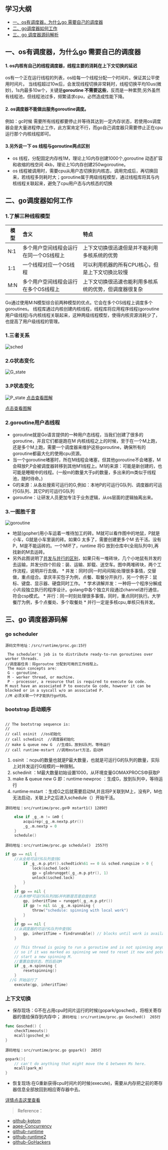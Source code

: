 ## 学习大纲
* [一、os有调度器，为什么go 需要自己的调度器](#1)
* [二、go调度器如何工作](#2) 
* [三、go 调度器源码解析](#3) 


## <span id="1">一、os有调度器，为什么go 需要自己的调度器</span>
#### 1.  os内核有自己的线程调度器，线程主要的消耗在上下文切换的延迟
   os有一个正在运行线程的列表，os给每一个线程分配一个时间片。保证其公平使用时间片。
   当线程超过10w后，会发现线程切换非常耗时，线程切换平均10us(微妙)，1s内最多10w个，关键是**goroutine 不需要这些**，反而是一种累赘;另外虽然有线程池，但线程池过多，频繁请求cpu，必然造成性能下降。
#### 2.  os调度器不能做出服务goroutine调度。
   例如：gc时候 需要所有线程都要停止并等待其达到一定内存状态，若使用os调度器会是大量进程停止工作，此方案肯定不行，而go自己调度器只需要停止正在cpu运行那个内核线程即可。
   
#### 3.另外说一下 os 线程与goroutine两点区别
   * os 线程，分配固定内存栈1M，理论上1G内存创建1000个,goroutine 动态扩容和收缩的栈空间 4kb，理论上1G内存创建250wgoroutine。
   * os 线程被调用时，需要cpu从用户态切换到内核态，调用完成后，再切换回来，若线程多则耗时大；goroutine属于两级线程模型，通过线程库将其与内核线程关联起来，避免了cpu用户态与内核态的切换
   
## <span id="2">二、go调度器如何工作</span>

### 1.了解三种线程模型

|模型	|含义	|特点|
| - | :- | :- | 
|N:1|	多个用户空间线程会运行在同一个OS线程上|上下文切换很迅速但是并不能利用多核系统的优势
|1:1|	一个线程对应一个OS线程|可以利用机器的所有CPU核心，但是上下文切换比较慢
|M:N|	多个用户空间线程会运行在多个OS线程上|上下文切换很迅速也能利用多核系统的优势，但调度器很复杂

 Go通过使用M:N模型综合前两种模型的优点。它会在多个OS线程上调度多个goroutines。
  线程库通过内核创建内核线程，线程库将应用程序线程(goroutine用户级线程)与内核线程关联起来，这种两级线程模型，使得内核资源消耗少了，也提高了用户级线程的管理。
 
 ### 1.三者关系
 ![sched](https://github.com/kgtom/back-end/blob/master/pic/sched.png)
 
 
 ### 2.G状态变化
 ![G_state](https://github.com/kgtom/back-end/blob/master/pic/G_state.jpg)

 ### 3.P状态变化
![P_state](https://github.com/kgtom/back-end/blob/master/pic/P_state.jpg)
 [点击查看图解](https://github.com/kgtom/go-notes/blob/master/runtime2.md)
 
 [点击查看图解](https://github.com/kgtom/go-notes/blob/master/runtime2.md)
 
### 2.goroutine用户态线程
 * goroutine就是Go语言提供的一种用户态线程，当我们创建了很多的goroutine，并且它们都是跑在M 内核线程之上的时候，至于在一个M上跑，还是多个M上跑，需要一个调度器来维护这些goroutine，确保所有的goroutine都最大化的使用cpu资源。
  * 当一个goroutine堵塞时，所在M线程会堵塞，但其他goroutine不会堵塞，M会释放P,P会被调度器转移到其他M1线程上。M1的来源：可能是新创建的，也可能是睡眠中的线程。(一般m的数量大于p的数量，多出来的m类似于线程池，随时待命。)
  * G的来源：从各处搜索可运行的G,例如：本地P的可运行G队列、调度器的可运行G队列、其它P的可运行G队列
  * goroutine：让研发人员更加专注于业务逻辑，从os层面的逻辑抽离出来。
  
### 3.一图胜千言
![goroutine](https://github.com/kgtom/back-end/blob/master/pic/goroutine.jpg)
* 地鼠(gopher)用小车运着一堆待加工的砖。M就可以看作图中的地鼠，P就是小车，G就是小车里装的砖。如果G 太多了，需要创建更多个M 去干活。没有P，M是不能运砖的。一个M坏了，runtime 将G 放到仓库中(全局队列中),再找新的M去运砖。
* 另外此图说明了[并发与并行的区别](http://www.aqee.net/docs/Concurrency-is-not-Parallelism/#slide-1)，如果只有一堆砖块，几个小地鼠有并发的去运输，并发分四个阶段：装、运输、卸载、送空车。图中两堆砖块，两个工作流程，说明并行去做。
        *  并发：同时(同一时间间隔)处理很多事情，交替做，重点组合。拿庆丰买包子为例，点餐、取餐分开执行，另一个例子：鼠标、键盘、显示器、硬盘同时工作。
        *  学术讲解并发：一种将一个程序分解成小片段独立执行的程序设计。golang中各个独立片段通过channel进行通信，符合csp模式。
        *  并行：同一时刻处理很多事情，同时，重点同时执行。大学餐厅为例，多个点餐处、多个取餐处
        *  并行一定是多核cpu,单核只有并发。

## <span id="3">三、go 调度器源码解</span>


### go scheduler 
`源码文件地址：/src/runtime/proc.go:15行`
~~~
 The scheduler's job is to distribute ready-to-run goroutines over worker threads.  
//调度器任务：将goroutne 分配到可用的工作线程上。
 The main concepts are:  
 G - goroutine.  
 M - worker thread, or machine.  
 P - processor, a resource that is required to execute Go code.  
M must have an associated P to execute Go code, however it can be blocked or in a syscall w/o an associated P.
//M 必须关联一个P才能执行go代码。
~~~


### bootstrap 启动顺序
~~~

// The bootstrap sequence is:  
//  
// call osinit  //os初始化
// call schedinit  //调度器初始化
// make & queue new G  //生成G，放到G队列，等待运行
// call runtime·mstart //调用mstart方法，启动M
~~~
1.  osinit ：ncpu的数量也就是P最大数量，也就是可运行G的队列的数量，实际上对并发运行G规模的一种限制。
2.  schedinit ：M最大数量初始设置1000，从环境变量GOMAXPROCS中获取P
3. make & queue new G 即：runtime·newproc ：生成G，放到队列中，等待运行
4. runtime·mstart ：生成G之后就需要启动M,并且将P关联到M上，没有P，M也无法启动，关联上P之后进入schedule（）开始干活。

`源码地址：src/runtime/proc.go中 mstart1() 1289行`
~~~go
    else if _g_.m != &m0 {
		acquirep(_g_.m.nextp.ptr())
		_g_.m.nextp = 0
	}
	schedule()
~~~

`源码地址：src/runtime/proc.go schedule()  2557行`

~~~go
if gp == nil {
	//从全局可运行G队列查找G
		if _g_.m.p.ptr().schedtick%61 == 0 && sched.runqsize > 0 {
			lock(&sched.lock)
			gp = globrunqget(_g_.m.p.ptr(), 1)
			unlock(&sched.lock)
		}
	}
	if gp == nil {
    //从本地P可运行G队列找G并判断是否是自旋状态
		gp, inheritTime = runqget(_g_.m.p.ptr())
		if gp != nil && _g_.m.spinning {
			throw("schedule: spinning with local work")
		}
	}
	if gp == nil {
    //从调度器的可运行G队列中查找G
		gp, inheritTime = findrunnable() // blocks until work is available
	}

	// This thread is going to run a goroutine and is not spinning anymore,
	// so if it was marked as spinning we need to reset it now and potentially
	// start a new spinning M.
    //重置自旋状态，然后启动M
	if _g_.m.spinning {
		resetspinning()
	}
  //G 开始运行了
	execute(gp, inheritTime)

~~~



### 上下文切换

* 保存现场：G不在占用cpu时间片运行的时候(gopark/gosched)，将相关寄存器的值给保存到内存中；
`源码地址：src/runtime/proc.go Gosched()  265行`
~~~go
func Gosched() {
	checkTimeouts()
	mcall(gosched_m)
}
~~~

`源码地址：src/runtime/proc.go gopark()  285行`
~~~go
gopark(){
	// can't do anything that might move the G between Ms here.
	mcall(park_m)
}
~~~
* 恢复现场:在G重新获得cpu时间片的时候(execute)，需要从内存把之前的寄存器信息全部放回到相应寄存器中去。




[详情点击这里查看](https://github.com/kgtom/go-notes/blob/master/runtime.md)



>Reference：
* [github-kgtom](https://github.com/kgtom/go_case/blob/master/2018summary/goroutine%E7%90%86%E8%A7%A3)
* [aqee-Concurrency](http://www.aqee.net/docs/Concurrency-is-not-Parallelism/#slide-19)
* [github-runtime](https://github.com/kgtom/go-notes/blob/master/runtime.md)
* [github-runtime2](https://github.com/kgtom/go-notes/blob/master/runtime2.md)
* [github-GoHackers](https://github.com/GoHackers/talks/blob/master/20150110/3.Go%E5%B9%B6%E5%8F%91%E7%BC%96%E7%A8%8B-%E9%83%9D%E6%9E%97.pdf)
